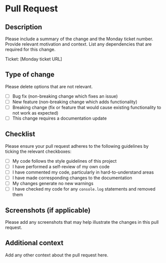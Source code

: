 # Pull Request

## Description

Please include a summary of the change and the Monday ticket number. Provide relevant motivation and context. List any dependencies that are required for this change.

Ticket: [Monday ticket URL]

## Type of change

Please delete options that are not relevant.

- [ ] Bug fix (non-breaking change which fixes an issue)
- [ ] New feature (non-breaking change which adds functionality)
- [ ] Breaking change (fix or feature that would cause existing functionality to not work as expected)
- [ ] This change requires a documentation update

## Checklist

Please ensure your pull request adheres to the following guidelines by ticking the relevant checkboxes:

- [ ] My code follows the style guidelines of this project
- [ ] I have performed a self-review of my own code
- [ ] I have commented my code, particularly in hard-to-understand areas
- [ ] I have made corresponding changes to the documentation
- [ ] My changes generate no new warnings
- [ ] I have checked my code for any `console.log` statements and removed them

## Screenshots (if applicable)

Please add any screenshots that may help illustrate the changes in this pull request.

## Additional context

Add any other context about the pull request here.
